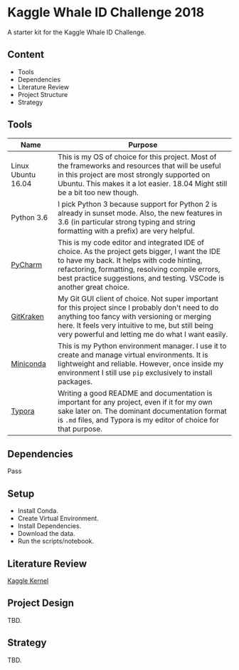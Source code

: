 # Kaggle Whale ID Challenge 2018
A starter kit for the Kaggle Whale ID Challenge.

## Content

* Tools
* Dependencies
* Literature Review
* Project Structure
* Strategy

## Tools

| Name                                          | Purpose                                                      |
| --------------------------------------------- | ------------------------------------------------------------ |
| Linux Ubuntu 16.04                            | This is my OS of choice for this project. Most of the frameworks and resources that will be useful in this project are most strongly supported on Ubuntu. This makes it a lot easier. 18.04 Might still be a bit too new though. |
| Python 3.6                                    | I pick Python 3 because support for Python 2 is already in sunset mode. Also, the new features in 3.6 (in particular strong typing and string formatting with a prefix) are very helpful. |
| [PyCharm](https://www.jetbrains.com/pycharm/) | This is my code editor and integrated IDE of choice. As the project gets bigger, I want the IDE to have my back. It helps with code hinting, refactoring, formatting, resolving compile errors, best practice suggestions, and testing. VSCode is another great choice. |
| [GitKraken](https://www.gitkraken.com/)       | My Git GUI client of choice. Not super important for this project since I probably don't need to do anything too fancy with versioning or merging here. It feels very intuitive to me, but still being very powerful and letting me do what I want easily. |
| [Miniconda](https://conda.io/miniconda.html)  | This is my Python environment manager. I use it to create and manage virtual environments. It is lightweight and reliable. However, once inside my environment I still use `pip` exclusively to install packages. |
| [Typora](https://typora.io/)                  | Writing a good README and documentation is important for any project, even if it for my own sake later on. The dominant documentation format is `.md` files, and Typora is my editor of choice for that purpose. |

## Dependencies

Pass

## Setup

* Install Conda.
* Create Virtual Environment.
* Install Dependencies.
* Download the data.
* Run the scripts/notebook.

## Literature Review

[Kaggle Kernel](https://www.kaggle.com/martinpiotte/whale-recognition-model-with-score-0-78563/notebook)

## Project Design

TBD.

## Strategy

TBD.